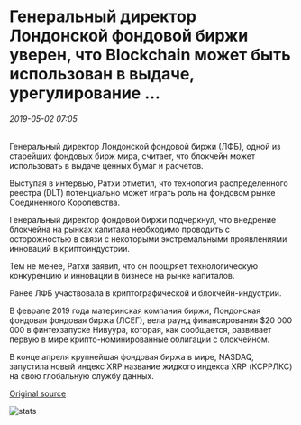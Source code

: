 # Генеральный директор Лондонской фондовой биржи уверен, что Blockchain может быть использован в выдаче, урегулирование ...

###### 2019-05-02 07:05

Генеральный директор Лондонской фондовой биржи (ЛФБ), одной из старейших фондовых бирж мира, считает, что блокчейн может использовать в выдаче ценных бумаг и расчетов.

Выступая в интервью, Ратхи отметил, что технология распределенного реестра (DLT) потенциально может играть роль на фондовом рынке Соединенного Королевства.

Генеральный директор фондовой биржи подчеркнул, что внедрение блокчейна на рынках капитала необходимо проводить с осторожностью в связи с некоторыми экстремальными проявлениями инноваций в криптоиндустрии.

Тем не менее, Ратхи заявил, что он поощряет технологическую конкуренцию и инновации в бизнесе на рынке капиталов.

Ранее ЛФБ участвовала в криптографической и блокчейн-индустрии.

В феврале 2019 года материнская компания биржи, Лондонская фондовая фондовая биржа (ЛСЕГ), вела раунд финансирования $20 000 000 в финтехзапуске Нивуура, которая, как сообщается, развивает первую в мире крипто-номинированные облигации с блокчейном.

В конце апреля крупнейшая фондовая биржа в мире, NASDAQ, запустила новый индекс XRP название жидкого индекса XRP (КСРРЛКС) на свою глобальную службу данных.

[Original source](https://cointelegraph.com/news/london-stock-exchange-ceo-is-certain-that-blockchain-can-be-used-in-issuing-settlement)

![stats](https://c.statcounter.com/11760860/0/a89fa40b/1/ "stats")
